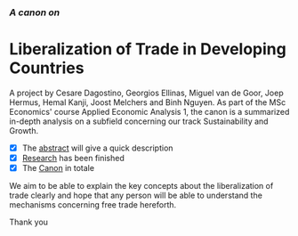 ### *A canon on*
# Liberalization of Trade in Developing Countries

A project by Cesare Dagostino, Georgios Ellinas, Miguel van de Goor, Joep Hermus, Hemal Kanji, Joost Melchers and Binh Nguyen. As part of the MSc Economics' course Applied Economic Analysis 1, the canon is a summarized in-depth analysis on a subfield concerning our track Sustainability and Growth. 

- [x] The [abstract](https://github.com/BinhNguyen71/Canon-Project/blob/master/Abstract.md "Canon Abstract on Free Trade in Developing countries") will give a quick description
- [x] [Research](https://github.com/BinhNguyen71/Canon-Project/blob/master/canonprep%20and%20sources.md "Work in Progress") has been finished
- [x] The [Canon](https://github.com/BinhNguyen71/Canon-Project/blob/master/Canon "Have fun reading it") in totale

We aim to be able to explain the key concepts about the liberalization of trade clearly and hope that any person will be able to understand the mechanisms concerning free trade hereforth.

Thank you
